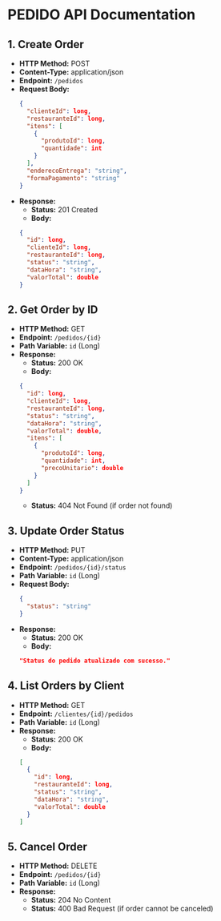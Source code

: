 # PEDIDO API Documentation

## 1. Create Order
- **HTTP Method:** POST
- **Content-Type:** application/json
- **Endpoint:** `/pedidos`
- **Request Body:**
  ```json
  {
    "clienteId": long,
    "restauranteId": long,
    "itens": [
      {
        "produtoId": long,
        "quantidade": int
      }
    ],
    "enderecoEntrega": "string",
    "formaPagamento": "string"
  }
  ```
- **Response:**
  - **Status:** 201 Created
  - **Body:**
  ```json
  {
    "id": long,
    "clienteId": long,
    "restauranteId": long,
    "status": "string",
    "dataHora": "string",
    "valorTotal": double
  }
  ```

## 2. Get Order by ID
- **HTTP Method:** GET
- **Endpoint:** `/pedidos/{id}`
- **Path Variable:** `id` (Long)
- **Response:**
  - **Status:** 200 OK
  - **Body:**
  ```json
  {
    "id": long,
    "clienteId": long,
    "restauranteId": long,
    "status": "string",
    "dataHora": "string",
    "valorTotal": double,
    "itens": [
      {
        "produtoId": long,
        "quantidade": int,
        "precoUnitario": double
      }
    ]
  }
  ```
  - **Status:** 404 Not Found (if order not found)

## 3. Update Order Status
- **HTTP Method:** PUT
- **Content-Type:** application/json
- **Endpoint:** `/pedidos/{id}/status`
- **Path Variable:** `id` (Long)
- **Request Body:**
  ```json
  {
    "status": "string"
  }
  ```
- **Response:**
  - **Status:** 200 OK
  - **Body:**
  ```json
  "Status do pedido atualizado com sucesso."
  ```

## 4. List Orders by Client
- **HTTP Method:** GET
- **Endpoint:** `/clientes/{id}/pedidos`
- **Path Variable:** `id` (Long)
- **Response:**
  - **Status:** 200 OK
  - **Body:**
  ```json
  [
    {
      "id": long,
      "restauranteId": long,
      "status": "string",
      "dataHora": "string",
      "valorTotal": double
    }
  ]
  ```

## 5. Cancel Order
- **HTTP Method:** DELETE
- **Endpoint:** `/pedidos/{id}`
- **Path Variable:** `id` (Long)
- **Response:**
  - **Status:** 204 No Content
  - **Status:** 400 Bad Request (if order cannot be canceled)

